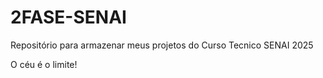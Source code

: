 # 2FASE-SENAI
Repositório para armazenar meus projetos do Curso Tecnico SENAI 2025

O céu é o limite!